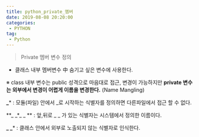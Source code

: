 ```yaml
---
title: python_private_멤버
date: 2019-08-08 20:20:00
categories:
 - PYTHON
tag:
 - Python
---
```


> Private 멤버 변수 정의

- 클래스 내부 멤버변수 中 숨기고 싶은 변수에 사용한다.



※ class 내부 변수는 public 성격으로 마음대로 접근, 변경이 가능하지만 **private 변수는 외부에서 변경이 어렵게 이름을 변경한다.** (Name Mangling)

**\_***         :  모듈(파일) 안에서 _로 시작하는 식별자를 정의하면 다른파일에서 접근 할 수 없다.

**\_ \_*\_ \_ ** :  앞,뒤로 _ _ 가 있는 식별자는 시스템에서 정의한 이름이다.

**\_ \_***      : 클래스 안에서 외부로 노출되지 않는 식별자로 인식한다.